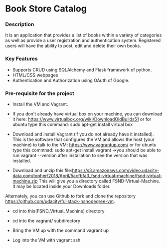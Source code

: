 # Book Store Catalog

### Description
It is an application that provides a list of books within a variety of categories as well as provide a user registration and authentication system. Registered users will have the ability to post, edit and delete their own books.

### Key Features
- Supports CRUD using SQLAlchemy and Flask framework of python.
- HTML/CSS webpages
- Authentication and Authorization using OAuth of Google.

### Pre-requisite for the project
- Install the VM and Vagrant.

- If you don't already have virtual box on your machine, you can download it here: https://www.virtualbox.org/wiki/DownloadOldBuilds51 or for ubuntu type this command: sudo apt-get install virtual box

- Download and install Vagrant (if you do not already have it installed). This is the software that configures the VM and allows the host (your machine) to talk to the VM: https://www.vagrantup.com/ or for ubuntu type this commnad: sudo apt-get install vagrant ->you should be able to run vagrant --version after installation to see the version that was installed.

- Download and unzip this file:https://s3.amazonaws.com/video.udacity-data.com/topher/2018/April/5acfbfa3_fsnd-virtual-machine/fsnd-virtual-machine.zip This will give you a directory called FSND-Virtual-Machine. It may be located inside your Downloads folder.

Alternately, you can use Github to fork and clone the repository https://github.com/udacity/fullstack-nanodegree-vm.

- cd into this(FSND_Virtual_Machine) directory

- cd into the vagrant/ subdirectory

- Bring the VM up with the command vagrant up

- Log into the VM with vagrant ssh
